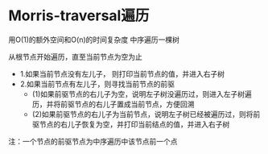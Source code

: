 # Morris-traversal遍历
用O(1)的额外空间和O(n)的时间复杂度 中序遍历一棵树

从根节点开始遍历，直至当前节点为空为止
- 1.如果当前节点没有左儿子， 则打印当前节点的值，并进入右子树
- 2.如果当前节点有左儿子，则寻找当前节点的前驱
  - (1)如果前驱节点的右儿子为空，说明左子树没遍历过，则进入左子树遍历，并将前驱节点的右儿子置成当前节点，方便回溯
  - (2)如果前驱节点的右儿子为当前节点，说明左子树已经被遍历过，则将前驱节点的右儿子恢复为空，并打印当前结点的值，并进入右子树

注：一个节点的前驱节点为中序遍历中该节点前一个点
